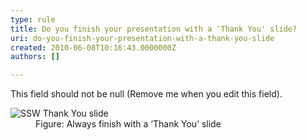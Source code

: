 ```yaml
---
type: rule
title: Do you finish your presentation with a 'Thank You' slide?
uri: do-you-finish-your-presentation-with-a-thank-you-slide
created: 2010-06-08T10:16:43.0000000Z
authors: []

---
```




<span class='intro'> This field should not be null (Remove me when you edit this field). </span>


  <dl>
    <dt><img class="ms-rteCustom-ImageArea" alt="SSW Thank You slide" src="/Standards/Communication/RulesToBetterPowerpointPresentations/PublishingImages/ThankSlide.jpg" /></dt>
    <dd class="ms-rteCustom-FigureNormal">Figure&#58; Always finish with a ‘Thank You’ slide</dd>
</dl>



